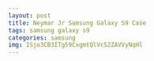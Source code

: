 ```yaml
---
layout: post
title: Neymar Jr Samsung Galaxy S9 Case
tags: samsung galaxy s9
categories: samsung
img: 1Sjo3CB3ITg59CxgmtQlVcS2ZAVVyNqHl
---
```

